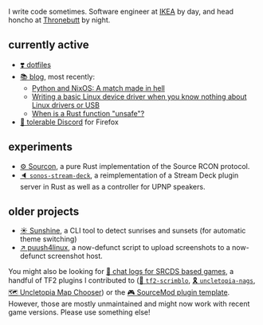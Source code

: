 I write code sometimes. Software engineer at [IKEA](https://github.com/ingka-group-digital) by day,
and head honcho at [Thronebutt](https://github.com/thronebutt) by night.

## currently active

- [❣️ dotfiles](https://github.com/crescentrose/dotfiles)
- [📚 blog](https://crescentro.se), most recently:
  - [Python and NixOS: A match made in hell](https://crescentro.se/posts/python-nixos/)
  - [Writing a basic Linux device driver when you know nothing about Linux drivers or USB](https://crescentro.se/posts/writing-drivers/)
  - [When is a Rust function "unsafe"?](https://crescentro.se/posts/when-unsafe/)
- [🦊 tolerable Discord](https://github.com/crescentrose/tolerable-discord) for Firefox

## experiments

- [⚙️ Sourcon](https://github.com/crescentrose/sourcon), a pure Rust implementation of the Source
RCON protocol.
- [🔈 `sonos-stream-deck`](https://github.com/crescentrose/sonos-stream-deck), a reimplementation of
a Stream Deck plugin server in Rust as well as a controller for UPNP speakers.


## older projects

- [☀️ Sunshine](https://github.com/crescentrose/sunshine), a CLI tool to detect sunrises and sunsets
(for automatic theme switching)
- [↗️ puush4linux](https://github.com/crescentrose/puush4linux), a now-defunct script to upload
screenshots to a now-defunct screenshot host.

You might also be looking for [💬 chat logs for SRCDS based
games](https://github.com/crescentrose/chat-log), a handful of TF2 plugins I contributed to
([🔀 `tf2-scrimblo`](https://github.com/crescentrose/tf2-scrimblo), [🎗️
`uncletopia-nags`](https://github.com/crescentrose/uncletopia-nags), [🗺️ Uncletopia Map
Chooser](https://github.com/crescentrose/UMC)) or the [🎮 SourceMod plugin
template](https://github.com/crescentrose/sourcemod-template). However, those are mostly
unmaintained and might now work with recent game versions. Please use something else!
